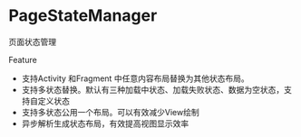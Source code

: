 # PageStateManager
页面状态管理

Feature
- 支持Activity 和Fragment 中任意内容布局替换为其他状态布局。
- 支持多状态替换。默认有三种加载中状态、加载失败状态、数据为空状态，支持自定义状态
- 支持多状态公用一个布局。可以有效减少View绘制
- 异步解析生成状态布局，有效提高视图显示效率

